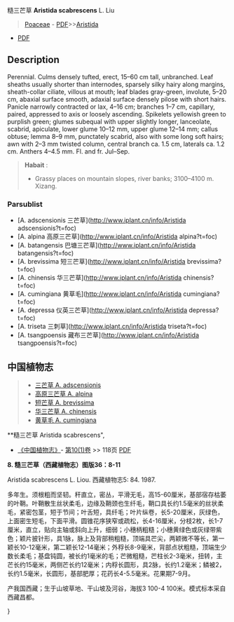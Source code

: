 糙三芒草 **Aristida scabrescens** L. Liu

> [Poaceae](http://www.iplant.cn/info/Poaceae?t=foc) - [PDF](http://www.iplant.cn/foc/pdf/Poaceae.pdf)>>[Aristida](http://www.iplant.cn/info/Aristida?t=foc)
 - [PDF](http://www.iplant.cn/foc/pdf/Aristida.pdf)

## Description

Perennial. Culms densely tufted, erect, 15–60 cm tall, unbranched. Leaf sheaths usually shorter than internodes, sparsely silky hairy along margins, sheath-collar ciliate, villous at mouth; leaf blades gray-green, involute, 5–20 cm, abaxial surface smooth, adaxial surface densely pilose with short hairs. Panicle narrowly contracted or lax, 4–16 cm; branches 1–7 cm, capillary, paired, appressed to axis or loosely ascending. Spikelets yellowish green to purplish green; glumes subequal with upper slightly longer, lanceolate, scabrid, apiculate, lower glume 10–12 mm, upper glume 12–14 mm; callus obtuse; lemma 8–9 mm, punctately scabrid, also with some long soft hairs; awn with 2–3 mm twisted column, central branch ca. 1.5 cm, laterals ca. 1.2 cm. Anthers 4–4.5 mm. Fl. and fr. Jul–Sep.


> **Habait** : 
>* Grassy places on mountain slopes, river banks; 3100–4100 m. Xizang.



### Parsublist

* [A.  adscensionis  三芒草](http://www.iplant.cn/info/Aristida adscensionis?t=foc)
* [A.  alpina  高原三芒草](http://www.iplant.cn/info/Aristida alpina?t=foc)
* [A.  batangensis  巴塘三芒草](http://www.iplant.cn/info/Aristida batangensis?t=foc)
* [A.  brevissima  短三芒草](http://www.iplant.cn/info/Aristida brevissima?t=foc)
* [A.  chinensis  华三芒草](http://www.iplant.cn/info/Aristida chinensis?t=foc)
* [A.  cumingiana  黄草毛](http://www.iplant.cn/info/Aristida cumingiana?t=foc)
* [A.  depressa  仪英三芒草](http://www.iplant.cn/info/Aristida depressa?t=foc)
* [A.  triseta  三刺草](http://www.iplant.cn/info/Aristida triseta?t=foc)
* [A.  tsangpoensis  藏布三芒草](http://www.iplant.cn/info/Aristida tsangpoensis?t=foc)


## 中国植物志

> * [三芒草  A.  adscensionis](Aristida-adscensionis-三芒草.md)
> * [高原三芒草  A.  alpina](Aristida-alpina-高原三芒草.md)
> * [短芒草  A.  brevissima](Aristida-brevissima-短三芒草.md)
> * [华三芒草  A.  chinensis](Aristida-chinensis-华三芒草.md)
> * [黄草毛  A.  cumingiana](Aristida-cumingiana-黄草毛.md)


**糙三芒草 Aristida scabrescens",



* [《中国植物志》](http://www.iplant.cn/frps)- [第10(1)卷](http://www.iplant.cn/frps/vol/10(1)) >> 118页 [PDF](http://www.iplant.cn/frps/pdf/10(1)/118a.pdf)


**8. 糙三芒草（西藏植物志）图版36：8-11**

Aristida scabrescens L. Liou. 西藏植物志5: 84. 1987.

多年生。须根粗而坚韧。秆直立，密丛，平滑无毛，高15-60厘米，基部宿存枯萎的叶鞘。叶鞘散生丝状柔毛，边缘及鞘颈也生纤毛，鞘口具长约1.5毫米的丝状柔毛，紧密包茎，短于节间；叶舌短，具纤毛；叶片纵卷，长5-20厘米，灰绿色，上面密生短毛，下面平滑。圆锥花序狭窄或疏松，长4-16厘米，分枝2枚，长1-7厘米，直立，贴向主轴或斜向上升，细弱；小穗柄粗糙；小穗黄绿色或灰绿带紫色；颖片披针形，具1脉，脉上及背部稍粗糙，顶端具芒尖，两颖微不等长，第一颖长10-12毫米，第二颖长12-14毫米；外稃长8-9毫米，背部点状粗糙，顶端生少数长柔毛；基盘钝圆，被长约1毫米的毛；芒微粗糙，芒柱长2-3毫米，扭转，主芒长约15毫米，两侧芒长约12毫米；内稃长圆形，具2脉，长约1.2毫米；鳞被2，长约1.5毫米，长圆形，基部肥厚；花药长4-5.5毫米。花果期7-9月。

产我国西藏；生于山坡草地、干山坡及河谷，海拔3 100-4 100米。模式标本采自西藏昌都。



}